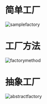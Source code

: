# 简单工厂
![samplefactory](https://github.com/zhaoych321/gupaoedu/factorypattern/samplefactory.png)
# 工厂方法
![factorymethod](https://github.com/zhaoych321/gupaoedu/factorypattern/factorymethod.png)
# 抽象工厂
![abstractfactory](https://github.com/zhaoych321/gupaoedu/factorypattern/abstractfactory.png)